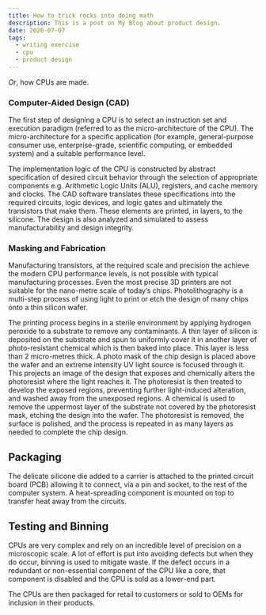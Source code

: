 ```yaml
---
title: How to trick rocks into doing math
description: This is a post on My Blog about product design.
date: 2020-07-07
tags:
  - writing exercise
  - cpu
  - product design
---
```


_Or_, how CPUs are made.

### Computer-Aided Design (CAD)

The first step of designing a CPU is to select an instruction set and execution paradigm (referred to as the micro-architecture of the CPU). The micro-architecture for a specific application (for example, general-purpose consumer use, enterprise-grade, scientific computing, or embedded system) and a suitable performance level.

The implementation logic of the CPU is constructed by abstract specification of desired circuit behavior
through the selection of appropriate components e.g. Arithmetic Logic Units (ALU), registers, and cache memory and clocks.
The CAD software translates these specifications into the required circuits, logic devices, and logic gates and ultimately the transistors that make them. These elements are printed, in layers, to the silicone. The design is also analyzed and simulated to assess manufacturability and design integrity.

### Masking and Fabrication

Manufacturing transistors, at the required scale and precision the achieve the modern CPU performance levels, is not possible with typical manufacturing processes. Even the most precise 3D printers are not suitable for the nano-metre scale of today’s chips. Photolithography is a multi-step process of using light to print or etch the design of many chips onto a thin silicon wafer.

The printing process begins in a sterile environment by applying hydrogen peroxide to a substrate to remove any contaminants. A thin layer of silicon is deposited on the substrate and spun to uniformly cover it in another layer of photo-resistant chemical which is then baked into place. This layer is less than 2 micro-metres thick. A photo mask of the chip design is placed above the wafer and an extreme intensity UV light source is focused through it. This projects an image of the design that exposes and chemically alters the photoresist where the light reaches it. The photoresist is then treated to develop the exposed regions, preventing further light-induced alteration, and washed away from the unexposed regions. A chemical is used to remove the uppermost layer of the substrate not covered by the photoresist mask, etching the design into the wafer. The photoresist is removed, the surface is polished, and the process is repeated in as many layers as needed to complete the chip design.

## Packaging

The delicate silicone die added to a carrier is attached to the printed circuit board (PCB) allowing it to connect, via a pin and socket, to the rest of the computer system. A heat-spreading component is mounted on top to transfer heat away from the circuits.

## Testing and Binning

CPUs are very complex and rely on an incredible level of precision on a microscopic scale. A lot of effort is put into avoiding defects but when they do occur, binning is used to mitigate waste. If the defect occurs in a redundant or non-essential component of the CPU like a core, that component is disabled and the CPU is sold as a lower-end part.

The CPUs are then packaged for retail to customers or sold to OEMs for inclusion in their products.
